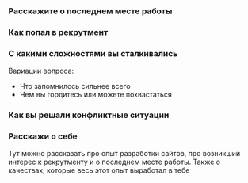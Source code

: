### Расскажите о последнем месте работы
### Как попал в рекрутмент
### С какими сложностями вы сталкивались
Вариации вопроса:
- Что запомнилось сильнее всего
- Чем вы гордитесь или можете похвастаться
### Как вы решали конфликтные ситуации
### Расскажи о себе
Тут можно рассказать про опыт разработки сайтов, про возникший интерес к рекрутменту и о последнем месте работы. Также о качествах, которые весь этот опыт выработал в тебе
